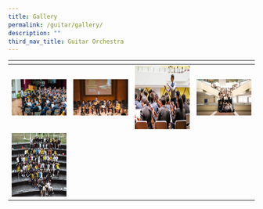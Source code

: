 ```yaml
---
title: Gallery
permalink: /guitar/gallery/
description: ""
third_nav_title: Guitar Orchestra
---
```

<table>
<thead>
  <tr>
    <th style="width:200px"></th>
    <th style="width:200px"></th>
    <th style="width:200px"></th>
		<th style="width:200px"></th>
  </tr>
</thead>
<tbody>
  <tr>
    <td style="text-align:center"><a href="/images/guitar%201.jpeg"> <img src="/images/guitar%201.jpeg" style="width:200px"></a></td>
    <td style="text-align:center"><a href="/images/guitar%202.jpeg"> <img src="/images/guitar%202.jpeg" style="width:200px"></a></td>
    <td style="text-align:center"><a href="/images/guitar%203.jpeg"> <img src="/images/guitar%203.jpeg" style="width:200px; height: 130px"></a></td>
    <td style="text-align:center"><a href="/images/guitar%206.jpeg"> <img src="/images/guitar%206.jpeg" style="width:200px"></a></td>
  </tr>
   <tr>
    <td style="text-align:center"><a href="/images/guitar%205.jpeg"> <img src="/images/guitar%205.jpeg" style="width:200px; height: 130px"></a></td>
    <td style="text-align:center"></td>
	</tr>
</tbody>
</table>